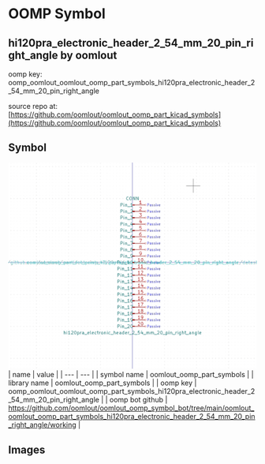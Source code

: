 # OOMP Symbol  
## hi120pra_electronic_header_2_54_mm_20_pin_right_angle  by oomlout  
  
oomp key: oomp_oomlout_oomlout_oomp_part_symbols_hi120pra_electronic_header_2_54_mm_20_pin_right_angle  
  
source repo at: [https://github.com/oomlout/oomlout_oomp_part_kicad_symbols](https://github.com/oomlout/oomlout_oomp_part_kicad_symbols)  
## Symbol  
  
[![working.png](working_600.png)](working.png)  
| name | value | 
| --- | --- | 
| symbol name | oomlout_oomp_part_symbols | 
| library name | oomlout_oomp_part_symbols | 
| oomp key | oomp_oomlout_oomlout_oomp_part_symbols_hi120pra_electronic_header_2_54_mm_20_pin_right_angle | 
| oomp bot github | https://github.com/oomlout/oomlout_oomp_symbol_bot/tree/main/oomlout_oomlout_oomp_part_symbols_hi120pra_electronic_header_2_54_mm_20_pin_right_angle/working | 
## Images  
